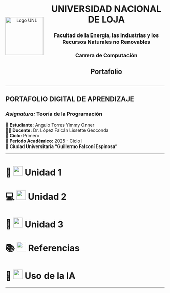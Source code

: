 <div align="center" style="display: flex; align-items: center; justify-content: center; gap: 15px;">

  <img src="https://github.com/user-attachments/assets/5bf46d3b-9cb3-432e-9d24-d464f54d1711" alt="Logo UNL" width="120" height="120" />

  <div>
    <h1>UNIVERSIDAD NACIONAL DE LOJA</h1>
    <h3>Facultad de la Energía, las Industrias y los Recursos Naturales no Renovables</h3>
    <h3>Carrera de Computación</h3>
    <h2>Portafolio</h2>
  </div>

</div>

---

## **PORTAFOLIO DIGITAL DE APRENDIZAJE**  
### *Asignatura:* Teoría de la Programación  

📘 **Estudiante:** Angulo Torres Yimmy Onner  
👩‍🏫 **Docente:** Dr. López Faicán Lissette Geoconda  
🏫 **Ciclo:** Primero  
📅 **Período Académico:** 2025 - Ciclo I  
📍 **Ciudad Universitaria “Guillermo Falconí Espinosa”**  

---
# 📘 <img src="https://img.icons8.com/fluency/48/book.png" width="30"/> Unidad 1

# 💻 <img src="https://img.icons8.com/fluency/48/laptop.png" width="30"/> Unidad 2

# 🧠 <img src="https://img.icons8.com/fluency/48/brain.png" width="30"/> Unidad 3

# 📚 <img src="https://img.icons8.com/fluency/48/books.png" width="30"/> Referencias

# 🤖 <img src="https://img.icons8.com/fluency/48/artificial-intelligence.png" width="30"/> Uso de la IA

</div>

---

